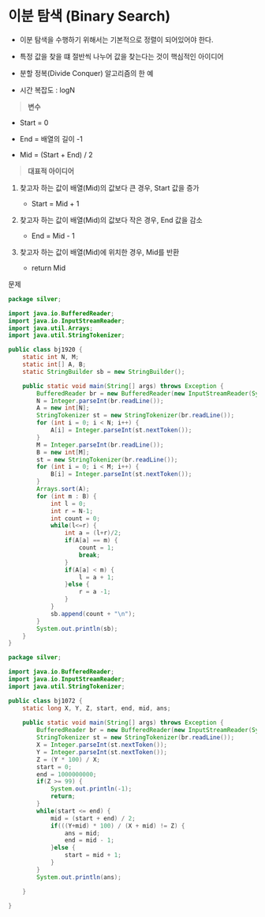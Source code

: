 # 이분 탐색 (Binary Search)

- 이분 탐색을 수행하기 위해서는 기본적으로 정렬이 되어있어야 한다.

- 특정 값을 찾을 떄 절반씩 나누어 값을 찾는다는 것이 핵심적인 아이디어

- 분할 정복(Divide Conquer) 알고리즘의 한 예

- 시간 복잡도 : logN 



> **변수**

- Start = 0

- End = 배열의 길이 -1

- Mid = (Start + End) / 2



> **대표적 아이디어**

1. 찾고자 하는 값이 배열(Mid)의 값보다 큰 경우, Start 값을 증가
   
   - Start = Mid + 1

2. 찾고자 하는 값이 배열(Mid)의 값보다 작은 경우, End 값을 감소
   
   - End = Mid - 1

3. 찾고자 하는 값이 배열(Mid)에 위치한 경우, Mid를 반환
   
   - return Mid



문제

```java
package silver;

import java.io.BufferedReader;
import java.io.InputStreamReader;
import java.util.Arrays;
import java.util.StringTokenizer;

public class bj1920 {
	static int N, M;
	static int[] A, B;
	static StringBuilder sb = new StringBuilder();

	public static void main(String[] args) throws Exception {
		BufferedReader br = new BufferedReader(new InputStreamReader(System.in));
		N = Integer.parseInt(br.readLine());
		A = new int[N];
		StringTokenizer st = new StringTokenizer(br.readLine());
		for (int i = 0; i < N; i++) {
			A[i] = Integer.parseInt(st.nextToken());
		}
		M = Integer.parseInt(br.readLine());
		B = new int[M];
		st = new StringTokenizer(br.readLine());
		for (int i = 0; i < M; i++) {
			B[i] = Integer.parseInt(st.nextToken());
		}
		Arrays.sort(A);
		for (int m : B) {
			int l = 0;
			int r = N-1;
			int count = 0;
			while(l<=r) {
				int a = (l+r)/2;
				if(A[a] == m) {
					count = 1;
					break;
				}
				if(A[a] < m) {
					l = a + 1;
				}else {
					r = a -1;
				}
			}
			sb.append(count + "\n");
		}
		System.out.println(sb);
	}
}


```



```java
package silver;

import java.io.BufferedReader;
import java.io.InputStreamReader;
import java.util.StringTokenizer;

public class bj1072 {
	static long X, Y, Z, start, end, mid, ans;
	
	public static void main(String[] args) throws Exception {
		BufferedReader br = new BufferedReader(new InputStreamReader(System.in));
		StringTokenizer st = new StringTokenizer(br.readLine());
		X = Integer.parseInt(st.nextToken());
		Y = Integer.parseInt(st.nextToken());
		Z = (Y * 100) / X;
		start = 0;
		end = 1000000000;
		if(Z >= 99) {
			System.out.println(-1);
			return;
		}
		while(start <= end) {
			mid = (start + end) / 2;
			if(((Y+mid) * 100) / (X + mid) != Z) {
				ans = mid;
				end = mid - 1;
			}else {
				start = mid + 1;
			}
		}
		System.out.println(ans);

	}

}

```










